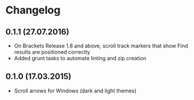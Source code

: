 # Changelog

## 0.1.1 (27.07.2016)
* On Brackets Release 1.8 and above, scroll track markers that show Find results are positioned correctly
* Added grunt tasks to automate linting and zip creation

## 0.1.0 (17.03.2015)
* Scroll arrows for Windows (dark and light themes)
